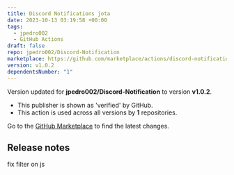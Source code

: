 ```yaml
---
title: Discord Notifications jota
date: 2023-10-13 03:19:58 +00:00
tags:
  - jpedro002
  - GitHub Actions
draft: false
repo: jpedro002/Discord-Notification
marketplace: https://github.com/marketplace/actions/discord-notifications-jota
version: v1.0.2
dependentsNumber: "1"
---
```



Version updated for **jpedro002/Discord-Notification** to version **v1.0.2**.
- This publisher is shown as 'verified' by GitHub.
- This action is used across all versions by **1** repositories.

Go to the [GitHub Marketplace](https://github.com/marketplace/actions/discord-notifications-jota) to find the latest changes.

## Release notes

fix filter on js 
